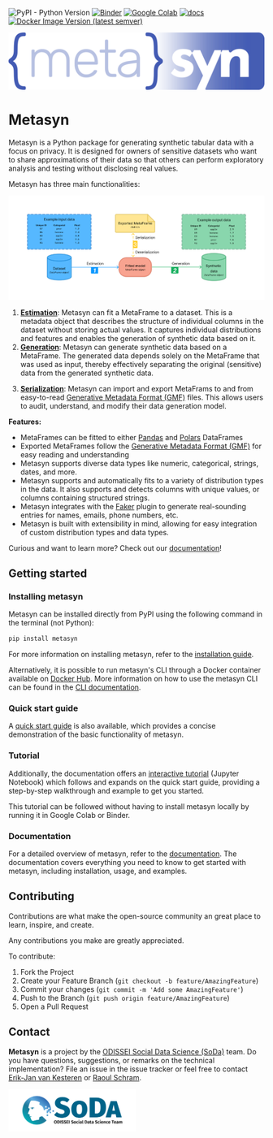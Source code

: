 ![PyPI - Python Version](https://img.shields.io/pypi/pyversions/metasyn)
[![Binder](https://mybinder.org/badge_logo.svg)](https://mybinder.org/v2/gh/sodascience/metasyn/HEAD?labpath=examples%2Fgetting_started.ipynb)
[![Google Colab](https://colab.research.google.com/assets/colab-badge.svg)](https://colab.research.google.com/github/sodascience/metasyn/blob/main/examples/getting_started.ipynb)
[![docs](https://readthedocs.org/projects/metasyn/badge/?version=latest)](https://metasyn.readthedocs.io/en/latest/index.html)
[![Docker Image Version (latest semver)](https://img.shields.io/docker/v/sodateam/metasyn?logo=docker&label=docker&color=blue)](https://hub.docker.com/r/sodateam/metasyn)

![Metasyn Logo](docs/source/images/logos/blue.svg)

# Metasyn
Metasyn is a Python package for generating synthetic tabular data with a focus on privacy. It is designed for owners of sensitive datasets who want to share approximations of their data so that others can perform exploratory analysis and testing without disclosing real values.

Metasyn has three main functionalities:

<!-- ![Metasyn Pipeline](docs/source/images/pipeline_basic.png) -->

![Metasyn Pipeline](docs/source/images/expanded_example.png)


1. **[Estimation](https://metasynth.readthedocs.io/en/latest/usage/generating_metaframes.html)**: Metasyn can fit a MetaFrame to a dataset. This is a metadata object that describes the structure of individual columns in the dataset without storing actual values. It captures individual distributions and features and enables the generation of synthetic data based on it.
2. **[Generation](https://metasynth.readthedocs.io/en/latest/usage/generating_synthetic_data.html)**: Metasyn can generate synthetic data based on a MetaFrame. The generated data depends solely on the MetaFrame that was used as input, thereby effectively separating the original (sensitive) data from the generated synthetic data.

<!-- ![Metasyn Estimation + Generation](docs/source/images/expanded_example_estimation_generation.png) -->

3. **[Serialization](https://metasynth.readthedocs.io/en/latest/usage/exporting_metaframes.html)**: Metasyn can import and export MetaFrams to and from easy-to-read [Generative Metadata Format (GMF)](https://metasyn.readthedocs.io/en/latest/developer/GMF.html) files. This allows users to audit, understand, and modify their data generation model.

<!-- ![Metasyn Serialization](docs/source/images/expanded_example_serialization.png) -->


**Features:**
- MetaFrames can be fitted to either [Pandas](https://pandas.pydata.org/) and [Polars](https://pola.rs/) DataFrames
- Exported MetaFrames follow the [Generative Metadata Format (GMF)](https://metasyn.readthedocs.io/en/latest/developer/GMF.html) for easy reading and understanding
- Metasyn supports diverse data types like numeric, categorical, strings, dates, and more.
- Metasyn supports and automatically fits to a variety of distribution types in the data. It also supports and detects columns with unique values, or columns containing structured strings.
- Metasyn integrates with the [Faker](https://faker.readthedocs.io/en/master/) plugin to generate real-sounding entries for names, emails, phone numbers, etc. 
- Metasyn is built with extensibility in mind, allowing for easy integration of custom distribution types and data types.

Curious and want to learn more? Check out our [documentation](https://metasyn.readthedocs.io/en/latest/index.html)!

## Getting started
### Installing metasyn
Metasyn can be installed directly from PyPI using the following command in the terminal (not Python):

```sh
pip install metasyn
```

For more information on installing metasyn, refer to the [installation guide](https://metasyn.readthedocs.io/en/latest/usage/installation.html).

Alternatively, it is possible to run metasyn's CLI through a Docker container available on [Docker Hub](https://hub.docker.com/r/sodateam/metasyn). More information on how to use the metasyn CLI can be found in the [CLI documentation](https://metasyn.readthedocs.io/en/latest/usage/cli.html).

### Quick start guide
A [quick start guide](https://metasyn.readthedocs.io/en/latest/usage/quick_start.html) is also available, which provides a concise demonstration of the basic functionality of metasyn. 

### Tutorial
Additionally, the documentation offers an [interactive tutorial](https://metasyn.readthedocs.io/en/latest/usage/interactive_tutorials.html) (Jupyter Notebook) which follows and expands on the quick start guide, providing a step-by-step walkthrough and example to get you started. 

This tutorial can be followed without having to install metasyn locally by running it in Google Colab or Binder.

### Documentation
For a detailed overview of metasyn, refer to the [documentation](https://metasyn.readthedocs.io/en/latest/index.html). The documentation covers everything you need to know to get started with metasyn, including installation, usage, and examples.

<!-- CONTRIBUTING -->
## Contributing
Contributions are what make the open-source community an great place to learn, inspire, and create.

Any contributions you make are greatly appreciated.

To contribute:
1. Fork the Project
2. Create your Feature Branch (`git checkout -b feature/AmazingFeature`)
3. Commit your changes (`git commit -m 'Add some AmazingFeature'`)
4. Push to the Branch (`git push origin feature/AmazingFeature`)
5. Open a Pull Request


<!-- CONTACT -->
## Contact
**Metasyn** is a project by the [ODISSEI Social Data Science (SoDa)](https://odissei-data.nl/nl/soda/) team.
Do you have questions, suggestions, or remarks on the technical implementation? File an issue in the issue tracker or feel free to contact [Erik-Jan van Kesteren](https://github.com/vankesteren) or [Raoul Schram](https://github.com/qubixes).

<img src="docs/source/images/logos/soda.png" alt="SoDa logo" width="250px"/> 
